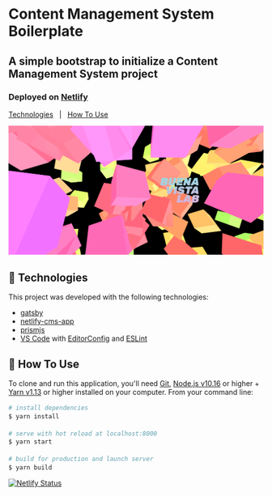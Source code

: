 # Content Management System Boilerplate

## A simple bootstrap to initialize a Content Management System project

### Deployed on [Netlify](https://www.netlify.com/)

[Technologies](#floppy_disk-technologies)&nbsp;&nbsp;&nbsp;|&nbsp;&nbsp;&nbsp;[How To Use](#wrench-how-to-use)

![alt text](./static/assets/images/bvlnew.png "image alt")

## :floppy_disk: Technologies

This project was developed with the following technologies:

- [gatsby](https://www.gatsbyjs.com/)
- [netlify-cms-app](https://github.com/netlify/netlify-cms/tree/master)
- [prismjs](https://prismjs.com/)
- [VS Code][vc] with [EditorConfig][vceditconfig] and [ESLint][vceslint]

## :wrench: How To Use

To clone and run this application, you'll need [Git](https://git-scm.com), [Node.js v10.16][nodejs] or higher + [Yarn v1.13][yarn] or higher installed on your computer. From your command line:

```bash
# install dependencies
$ yarn install

# serve with hot reload at localhost:8000
$ yarn start

# build for production and launch server
$ yarn build
```

[![Netlify Status](https://api.netlify.com/api/v1/badges/9e924a1b-1e19-4fe3-b81b-bc0e5ffef77d/deploy-status)](https://app.netlify.com/sites/bvl-cms/deploys)

[nodejs]: https://nodejs.org/
[yarn]: https://yarnpkg.com/
[vc]: https://code.visualstudio.com/
[vceditconfig]: https://marketplace.visualstudio.com/items?itemName=EditorConfig.EditorConfig
[vceslint]: https://marketplace.visualstudio.com/items?itemName=dbaeumer.vscode-eslint
